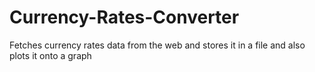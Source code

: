 # Currency-Rates-Converter
Fetches currency rates data from the web and stores it in a file and also plots it onto a graph
